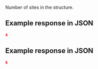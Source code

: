 Number of sites in the structure.







## Example response in JSON

```json
4
```

## Example response in JSON

```json
6
```

